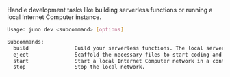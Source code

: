 Handle development tasks like building serverless functions or running a local Internet Computer instance.

```bash
Usage: juno dev <subcommand> [options]

Subcommands:
  build               Build your serverless functions. The local server supports live reloading.
  eject               Scaffold the necessary files to start coding and building functions in your project.
  start               Start a local Internet Computer network in a container.
  stop                Stop the local network.
```
